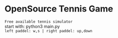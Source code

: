 # OpenSource Tennis Game
`Free available tennis simulator`\
start with: python3 main.py\
`left paddel: w,s | right paddel: up,down`
